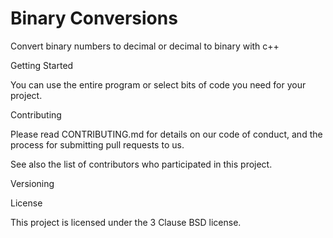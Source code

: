 # Binary Conversions
Convert binary numbers to decimal or decimal to binary with c++

Getting Started

You can use the entire program or select bits of code you need for your project.

Contributing

Please read CONTRIBUTING.md for details on our code of conduct, and the process for submitting pull requests to us.

See also the list of contributors who participated in this project.

Versioning

License

This project is licensed under the 3 Clause BSD license.
